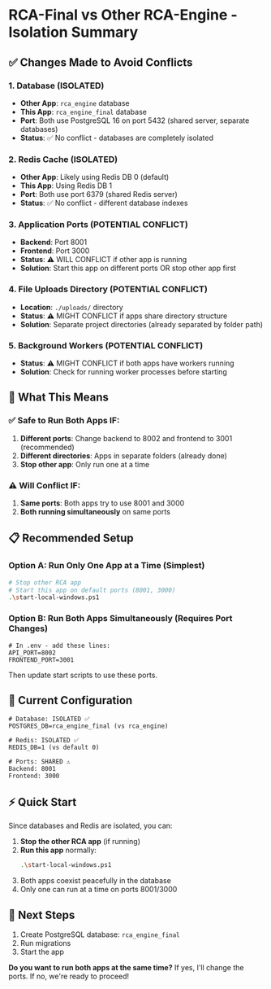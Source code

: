 # RCA-Final vs Other RCA-Engine - Isolation Summary

## ✅ Changes Made to Avoid Conflicts

### 1. **Database** (ISOLATED)
- **Other App**: `rca_engine` database
- **This App**: `rca_engine_final` database
- **Port**: Both use PostgreSQL 16 on port 5432 (shared server, separate databases)
- **Status**: ✅ No conflict - databases are completely isolated

### 2. **Redis Cache** (ISOLATED)
- **Other App**: Likely using Redis DB 0 (default)
- **This App**: Using Redis DB 1
- **Port**: Both use port 6379 (shared Redis server)
- **Status**: ✅ No conflict - different database indexes

### 3. **Application Ports** (POTENTIAL CONFLICT)
- **Backend**: Port 8001
- **Frontend**: Port 3000
- **Status**: ⚠️ WILL CONFLICT if other app is running
- **Solution**: Start this app on different ports OR stop other app first

### 4. **File Uploads Directory** (POTENTIAL CONFLICT)
- **Location**: `./uploads/` directory
- **Status**: ⚠️ MIGHT CONFLICT if apps share directory structure
- **Solution**: Separate project directories (already separated by folder path)

### 5. **Background Workers** (POTENTIAL CONFLICT)
- **Status**: ⚠️ MIGHT CONFLICT if both apps have workers running
- **Solution**: Check for running worker processes before starting

## 🎯 What This Means

### ✅ Safe to Run Both Apps IF:
1. **Different ports**: Change backend to 8002 and frontend to 3001 (recommended)
2. **Different directories**: Apps in separate folders (already done)
3. **Stop other app**: Only run one at a time

### ⚠️ Will Conflict IF:
1. **Same ports**: Both apps try to use 8001 and 3000
2. **Both running simultaneously** on same ports

## 📋 Recommended Setup

### Option A: Run Only One App at a Time (Simplest)
```bash
# Stop other RCA app
# Start this app on default ports (8001, 3000)
.\start-local-windows.ps1
```

### Option B: Run Both Apps Simultaneously (Requires Port Changes)
```properties
# In .env - add these lines:
API_PORT=8002
FRONTEND_PORT=3001
```

Then update start scripts to use these ports.

## 🔧 Current Configuration

```properties
# Database: ISOLATED ✅
POSTGRES_DB=rca_engine_final (vs rca_engine)

# Redis: ISOLATED ✅  
REDIS_DB=1 (vs default 0)

# Ports: SHARED ⚠️
Backend: 8001
Frontend: 3000
```

## ⚡ Quick Start

Since databases and Redis are isolated, you can:

1. **Stop the other RCA app** (if running)
2. **Run this app** normally:
   ```bash
   .\start-local-windows.ps1
   ```
3. Both apps coexist peacefully in the database
4. Only one can run at a time on ports 8001/3000

## 🚀 Next Steps

1. Create PostgreSQL database: `rca_engine_final`
2. Run migrations
3. Start the app

**Do you want to run both apps at the same time?** If yes, I'll change the ports. If no, we're ready to proceed!
